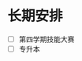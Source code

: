 # 长期安排

- [ ] 第四学期技能大赛
- [ ] 专升本 

<!--stackedit_data:
eyJoaXN0b3J5IjpbLTUwNDcyMTg4MSw3NTg4MDMzMzEsLTUwND
cyMTg4MSwtMTczNTkyMjQ2NF19
-->